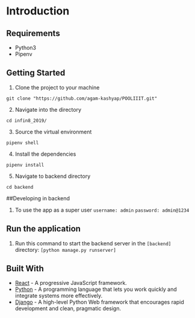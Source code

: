# Introduction

## Requirements 
* Python3
* Pipenv

## Getting Started
1. Clone the project to your machine
```shell
git clone "https://github.com/agam-kashyap/POOLIIIT.git"
```
2. Navigate into the directory
```shell
cd infin8_2019/
```
3. Source the virtual environment
```shell
pipenv shell
```
4. Install the dependencies
```shell
pipenv install
```
5. Navigate to backend directory
```shell
cd backend
```
##Developing in backend
1. To use the app as a super user 
```username: admin``` 
```password: admin@1234```


## Run the application
1. Run this command to start the backend server in the ```[backend]``` directory: ```[python manage.py runserver]```

## Built With

* [React](https://reactjs.org) - A progressive JavaScript framework.
* [Python](https://www.python.org/) - A programming language that lets you work quickly and integrate systems more effectively.
* [Django](http://djangoproject.org/) - A high-level Python Web framework that encourages rapid development and clean, pragmatic design.


